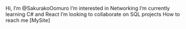 Hi, I’m @SakurakoOomuro
I’m interested in Networking
I’m currently learning C# and React
I’m looking to collaborate on SQL projects
How to reach me [MySite]

